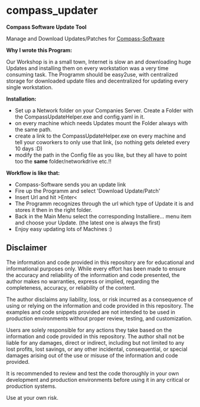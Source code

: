# compass_updater
**Compass Software Update Tool**

Manage and Download Updates/Patches for [Compass-Software](https://www.compass-software.de/)

**Why I wrote this Program:**

Our Workshop is in a small town, Internet is slow an and downloading huge Updates and installing them on every workstation was a very time consuming task.
The Programm should be easy2use, with centralized storage for downloaded update files and decentralized for updating every single workstation.

**Installation:**

- Set up a Network folder on your Companies Server. Create a Folder with the CompassUpdateHelper.exe and config.yaml in it.
- on every machine which needs Updates mount the Folder always with the same path.
- create a link to the CompassUpdateHelper.exe on every machine and tell your coworkers to only use that link, (so nothing gets deleted every 10 days :D) 
- modify the path in the Config file as you like, but they all have to point too the **same** folder/networkdrive etc.!!

**Workflow is like that:**

- Compass-Software sends you an update link
- Fire up the Programm and select 'Download Update/Patch'
- Insert Url and hit >Enter<
- The Programm recognizes through the url which type of Update it is and stores it then in the right folder.
- Back in the Main Menu select the corresponding Installiere... menu item and choose your Update. (the latest one is always the first)
- Enjoy easy updating lots of Machines :)

## Disclaimer

The information and code provided in this repository are for educational and informational purposes only. While every effort has been made to ensure the accuracy and reliability of the information and code presented, the author makes no warranties, express or implied, regarding the completeness, accuracy, or reliability of the content.

The author disclaims any liability, loss, or risk incurred as a consequence of using or relying on the information and code provided in this repository. The examples and code snippets provided are not intended to be used in production environments without proper review, testing, and customization.

Users are solely responsible for any actions they take based on the information and code provided in this repository. The author shall not be liable for any damages, direct or indirect, including but not limited to any lost profits, lost savings, or any other incidental, consequential, or special damages arising out of the use or misuse of the information and code provided.

It is recommended to review and test the code thoroughly in your own development and production environments before using it in any critical or production systems.

Use at your own risk.

